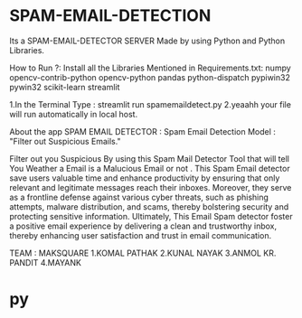 # SPAM-EMAIL-DETECTION
Its a SPAM-EMAIL-DETECTOR SERVER Made by using Python and Python Libraries.


How to Run ?:
Install all the Libraries Mentioned in Requirements.txt:
numpy
opencv-contrib-python
opencv-python
pandas
python-dispatch
pypiwin32
pywin32
scikit-learn
streamlit


1.In the Terminal Type : streamlit run spamemaildetect.py
2.yeaahh your file will run automatically in local host.


About the app SPAM EMAIL DETECTOR :
Spam Email Detection Model :
"Filter out Suspicious Emails."

Filter out you Suspicious By using this Spam Mail Detector Tool that will tell You Weather a Email is a Malucious Email or not .
This Spam Email detector save users valuable time and enhance productivity by ensuring that only relevant and legitimate messages reach their inboxes. Moreover, they serve as a frontline defense against various cyber threats, such as phishing attempts, malware distribution, and scams, thereby bolstering security and protecting sensitive information.
Ultimately, This Email Spam detector foster a positive email experience by delivering a clean and trustworthy inbox, thereby enhancing user satisfaction and trust in email communication.


TEAM : MAKSQUARE
1.KOMAL PATHAK 
2.KUNAL NAYAK
3.ANMOL KR. PANDIT
4.MAYANK
# py
